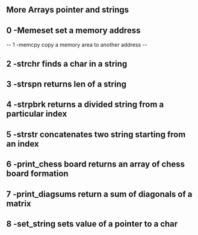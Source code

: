## More Arrays pointer and strings
## 0 -Memeset set a memory address
-- 1 -memcpy copy a memory area to another address --
## 2 -strchr finds a char in a string
## 3 -strspn returns len of a string
## 4 -strpbrk returns a divided string from a particular index
## 5 -strstr concatenates two string starting from an index
## 6 -print_chess board returns an array of chess board formation
## 7 -print_diagsums return a sum of diagonals of a matrix
## 8 -set_string sets value of a pointer to a char
